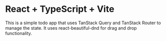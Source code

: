# React + TypeScript + Vite

This is a simple todo app that uses TanStack Query and TanStack Router to manage the state. It uses react-beautiful-dnd for drag and drop functionality.



